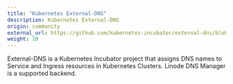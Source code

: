 ```yaml
---
title: "Kubernetes External-DNS"
description: Kubernetes External-DNS
origin: community
external_url: https://github.com/kubernetes-incubator/external-dns/blob/master/docs/tutorials/linode.md
weight: 10
---
```


External-DNS is a Kubernetes Incubator project that assigns DNS names to Service and Ingress resources in Kubernetes Clusters. Linode DNS Manager is a supported backend.
